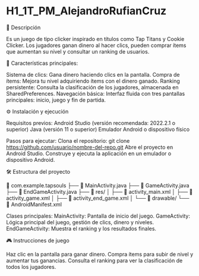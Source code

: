 # H1_1T_PM_AlejandroRufianCruz

📜 Descripción

Es un juego de tipo clicker inspirado en títulos como Tap Titans y Cookie Clicker. Los jugadores ganan dinero al hacer clics, pueden comprar ítems que aumentan su nivel y consultar un ranking de usuarios.


📌 Características principales:

Sistema de clics: Gana dinero haciendo clics en la pantalla.
Compra de ítems: Mejora tu nivel adquiriendo ítems con el dinero ganado.
Ranking persistente: Consulta la clasificación de los jugadores, almacenada en SharedPreferences.
Navegación básica: Interfaz fluida con tres pantallas principales: inicio, juego y fin de partida.


⚙️ Instalación y ejecución

Requisitos previos:
Android Studio (versión recomendada: 2022.2.1 o superior)
Java (versión 11 o superior)
Emulador Android o dispositivo físico

Pasos para ejecutar:
Clona el repositorio:
git clone https://github.com/usuario/nombre-del-repo.git
Abre el proyecto en Android Studio.
Construye y ejecuta la aplicación en un emulador o dispositivo Android.


🛠️ Estructura del proyecto

📁 com.example.tapsouls
   ├── 📄 MainActivity.java
   ├── 📄 GameActivity.java
   ├── 📄 EndGameActivity.java
   ├── 📁 res/
   │   ├── 📄 activity_main.xml
   │   ├── 📄 activity_game.xml
   │   ├── 📄 activity_end_game.xml
   │   └── 📁 drawable/
   └── 📄 AndroidManifest.xml
   
Clases principales:
MainActivity: Pantalla de inicio del juego.
GameActivity: Lógica principal del juego, gestión de clics, dinero y niveles.
EndGameActivity: Muestra el ranking y los resultados finales.


🎮 Instrucciones de juego

Haz clic en la pantalla para ganar dinero.
Compra ítems para subir de nivel y aumentar tus ganancias.
Consulta el ranking para ver la clasificación de todos los jugadores.
